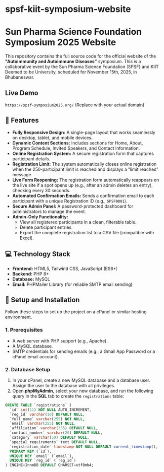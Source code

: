 # spsf-kiit-symposium-website
# Sun Pharma Science Foundation Symposium 2025 Website

This repository contains the full source code for the official website of the **"Autoimmunity and Autoimmune Diseases"** symposium. This is a collaborative event by the Sun Pharma Science Foundation (SPSF) and KIIT Deemed to be University, scheduled for November 15th, 2025, in Bhubaneswar.

## Live Demo
`https://spsf-symposium2025.org/` (Replace with your actual domain)

## 🌟 Features

-   **Fully Responsive Design:** A single-page layout that works seamlessly on desktop, tablet, and mobile devices.
-   **Dynamic Content Sections:** Includes sections for Home, About, Program Schedule, Invited Speakers, and Contact Information.
-   **Online Registration System:** A secure registration form that captures participant details.
-   **Registration Limit:** The system automatically closes online registration when the 250-participant limit is reached and displays a "limit reached" message.
-   **Live Form Reopening:** The registration form automatically reappears on the live site if a spot opens up (e.g., after an admin deletes an entry), checking every 30 seconds.
-   **Automated Confirmation Emails:** Sends a confirmation email to each participant with a unique Registration ID (e.g., `SPSF0001`).
-   **Secure Admin Panel:** A password-protected dashboard for administrators to manage the event.
-   **Admin-Only Functionality:**
    -   View all registered participants in a clean, filterable table.
    -   Delete participant entries.
    -   Export the complete registration list to a CSV file (compatible with Excel).

## 💻 Technology Stack

-   **Frontend:** HTML5, Tailwind CSS, JavaScript (ES6+)
-   **Backend:** PHP 8+
-   **Database:** MySQL
-   **Email:** PHPMailer Library (for reliable SMTP email sending)

## 🚀 Setup and Installation

Follow these steps to set up the project on a cPanel or similar hosting environment.

### 1. Prerequisites
- A web server with PHP support (e.g., Apache).
- A MySQL database.
- SMTP credentials for sending emails (e.g., a Gmail App Password or a cPanel email account).

### 2. Database Setup
1.  In your cPanel, create a new MySQL database and a database user. Assign the user to the database with all privileges.
2.  Open **phpMyAdmin**, select your new database, and run the following query in the **SQL** tab to create the `registrations` table:

```sql
CREATE TABLE `registrations` (
  `id` int(11) NOT NULL AUTO_INCREMENT,
  `reg_id` varchar(10) DEFAULT NULL,
  `full_name` varchar(255) NOT NULL,
  `email` varchar(255) NOT NULL,
  `affiliation` varchar(255) DEFAULT NULL,
  `contact_number` varchar(20) DEFAULT NULL,
  `category` varchar(50) DEFAULT NULL,
  `special_requirements` text DEFAULT NULL,
  `registration_date` timestamp NOT NULL DEFAULT current_timestamp(),
  PRIMARY KEY (`id`),
  UNIQUE KEY `email` (`email`),
  UNIQUE KEY `reg_id` (`reg_id`)
) ENGINE=InnoDB DEFAULT CHARSET=utf8mb4;
